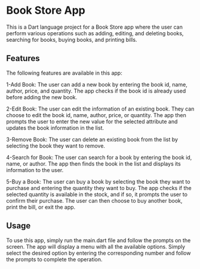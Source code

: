 # Book Store App

This is a Dart language project for a Book Store app where the user can perform various operations such as adding, editing, and deleting books, searching for books, buying books, and printing bills.

##  Features
The following features are available in this app:

1-Add Book: 
The user can add a new book by entering the book id, name, author, price, and quantity. The app checks if the book id is already used before adding the new book.

2-Edit Book: 
The user can edit the information of an existing book. They can choose to edit the book id, name, author, price, or quantity. The app then prompts the user to enter the new value for the selected attribute and updates the book information in the list.

3-Remove Book: 
The user can delete an existing book from the list by selecting the book they want to remove.

4-Search for Book: 
The user can search for a book by entering the book id, name, or author. The app then finds the book in the list and displays its information to the user.

5-Buy a Book: 
The user can buy a book by selecting the book they want to purchase and entering the quantity they want to buy. The app checks if the selected quantity is available in the stock, and if so, it prompts the user to confirm their purchase. The user can then choose to buy another book, print the bill, or exit the app.

## Usage
To use this app, simply run the main.dart file and follow the prompts on the screen. The app will display a menu with all the available options. Simply select the desired option by entering the corresponding number and follow the prompts to complete the operation.
